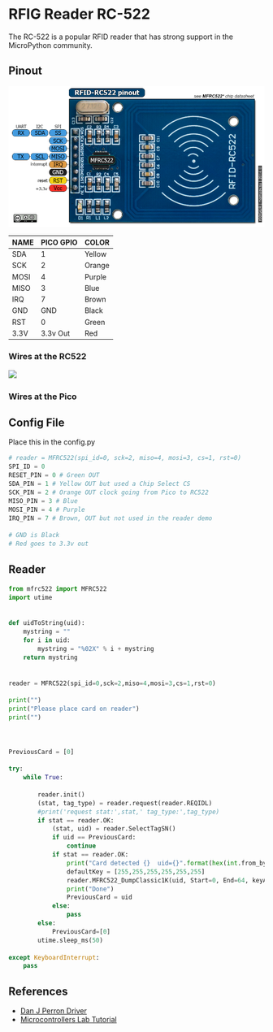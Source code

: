 # RFIG Reader RC-522

The RC-522 is a popular RFID reader that has strong support in the MicroPython
community.

## Pinout

![](./rc522-pinout.png)

|NAME|PICO GPIO|COLOR|
|----|---------|-----|
|SDA|1|Yellow|
|SCK|2|Orange|
|MOSI|4|Purple|
|MISO|3|Blue|
|IRQ|7|Brown|
|GND|GND|Black|
|RST|0|Green|
|3.3V|3.3v Out|Red|

### Wires at the RC522
![](./rc522-wires.pngrc522-wires)

### Wires at the Pico

## Config File

Place this in the config.py

```py
# reader = MFRC522(spi_id=0, sck=2, miso=4, mosi=3, cs=1, rst=0)
SPI_ID = 0
RESET_PIN = 0 # Green OUT
SDA_PIN = 1 # Yellow OUT but used a Chip Select CS 
SCK_PIN = 2 # Orange OUT clock going from Pico to RC522
MISO_PIN = 3 # Blue 
MOSI_PIN = 4 # Purple
IRQ_PIN = 7 # Brown, OUT but not used in the reader demo

# GND is Black
# Red goes to 3.3v out

```

## Reader

```py
from mfrc522 import MFRC522
import utime


def uidToString(uid):
    mystring = ""
    for i in uid:
        mystring = "%02X" % i + mystring
    return mystring
    
              
reader = MFRC522(spi_id=0,sck=2,miso=4,mosi=3,cs=1,rst=0)

print("")
print("Please place card on reader")
print("")



PreviousCard = [0]

try:
    while True:

        reader.init()
        (stat, tag_type) = reader.request(reader.REQIDL)
        #print('request stat:',stat,' tag_type:',tag_type)
        if stat == reader.OK:
            (stat, uid) = reader.SelectTagSN()
            if uid == PreviousCard:
                continue
            if stat == reader.OK:
                print("Card detected {}  uid={}".format(hex(int.from_bytes(bytes(uid),"little",False)).upper(),reader.tohexstring(uid)))
                defaultKey = [255,255,255,255,255,255]
                reader.MFRC522_DumpClassic1K(uid, Start=0, End=64, keyA=defaultKey)
                print("Done")
                PreviousCard = uid
            else:
                pass
        else:
            PreviousCard=[0]
        utime.sleep_ms(50)                

except KeyboardInterrupt:
    pass
```

## References

* [Dan J Perron Driver](https://github.com/danjperron/micropython-mfrc522/blob/master/mfrc522.py)
* [Microcontrollers Lab Tutorial](https://microcontrollerslab.com/raspberry-pi-pico-rfid-rc522-micropython/)